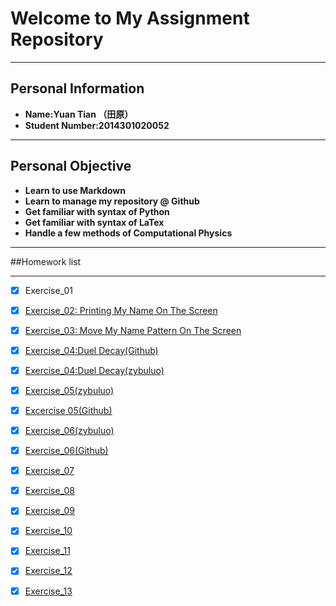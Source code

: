 # Welcome to My Assignment Repository

---
Personal Information
---
+ **Name:Yuan Tian （田原）**
+ **Student Number:2014301020052**

---
Personal Objective
---
+ **Learn to use Markdown**
+ **Learn to manage my repository @ Github**
+ **Get familiar with syntax of Python**
+ **Get familiar with syntax of LaTex**
+ **Handle a few methods of Computational Physics**

---
##Homework list

---
- [x] Exercise_01
- [x] [Exercise_02: Printing My Name On The Screen](https://github.com/Rob1nTian/computationalphysics_N2014301020052/tree/master/Excercise_02)
- [x] [Exercise_03: Move My Name Pattern On The Screen](https://github.com/Rob1nTian/computationalphysics_N2014301020052/tree/master/Excercise_03)
- [x] [Exercise_04:Duel Decay(Github)](https://github.com/Rob1nTian/computationalphysics_N2014301020052/tree/master/Excercise_04)
- [x] [Exercise_04:Duel Decay(zybuluo)](https://www.zybuluo.com/mdeditor#525783)
- [x] [Exercise_05(zybuluo)](https://www.zybuluo.com/mdeditor#534224)
- [x] [Excercise 05(Github)](https://github.com/Rob1nTian/computationalphysics_N2014301020052/tree/master/Excercise_05)
- [x] [Exercise_06(zybuluo)](https://www.zybuluo.com/mdeditor#534224)
- [x] [Exercise_06(Github)](https://github.com/Rob1nTian/computationalphysics_N2014301020052/tree/master/Excercise_06)
- [x] [Exercise_07](https://github.com/Rob1nTian/computationalphysics_N2014301020052/blob/master/Excercise_07/Excercise_07.md)
- [x] [Exercise_08](https://github.com/Rob1nTian/computationalphysics_N2014301020052/blob/master/Excercise_08/Excercise_08.md)
- [x] [Exercise_09](https://github.com/Rob1nTian/computationalphysics_N2014301020052/blob/master/Excercise_09/Excercise_09.md)
- [x] [Exercise_10](https://github.com/Rob1nTian/computationalphysics_N2014301020052/blob/master/Excercise_10/Excercise_10.md)
- [x] [Exercise_11](https://github.com/Rob1nTian/computationalphysics_N2014301020052/blob/master/Excercise_11/Excercise_11.md)
- [x] [Exercise_12](https://github.com/Rob1nTian/computationalphysics_N2014301020052/blob/master/Excercise_12/Excercise_12.md)
- [x] [Exercise_13](https://github.com/Rob1nTian/computationalphysics_N2014301020052/blob/master/Excercise_13/Excercise_13.md)






